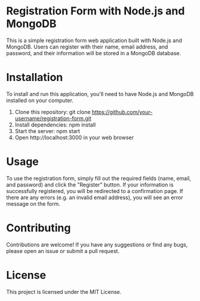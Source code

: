 
# Registration Form with Node.js and MongoDB
This is a simple registration form web application built with Node.js and MongoDB. Users can register with their name, email address, and password, and their information will be stored in a MongoDB database.

# Installation
To install and run this application, you'll need to have Node.js and MongoDB installed on your computer.

1. Clone this repository: git clone https://github.com/your-username/registration-form.git
2. Install dependencies: npm install
3. Start the server: npm start
4. Open http://localhost:3000 in your web browser
# Usage
To use the registration form, simply fill out the required fields (name, email, and password) and click the "Register" button. If your information is successfully registered, you will be redirected to a confirmation page. If there are any errors (e.g. an invalid email address), you will see an error message on the form.

# Contributing
Contributions are welcome! If you have any suggestions or find any bugs, please open an issue or submit a pull request.

# License
This project is licensed under the MIT License.